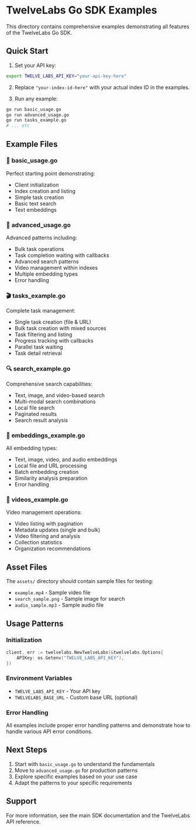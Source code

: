 # TwelveLabs Go SDK Examples

This directory contains comprehensive examples demonstrating all features of the TwelveLabs Go SDK.

## Quick Start

1. Set your API key:
```bash
export TWELVE_LABS_API_KEY="your-api-key-here"
```

2. Replace `"your-index-id-here"` with your actual index ID in the examples.

3. Run any example:
```bash
go run basic_usage.go
go run advanced_usage.go
go run tasks_example.go
# ... etc
```

## Example Files

### 🌟 **basic_usage.go**
Perfect starting point demonstrating:
- Client initialization
- Index creation and listing
- Simple task creation
- Basic text search
- Text embeddings

### 🚀 **advanced_usage.go**
Advanced patterns including:
- Bulk task operations
- Task completion waiting with callbacks
- Advanced search patterns
- Video management within indexes
- Multiple embedding types
- Error handling

### 🎬 **tasks_example.go**
Complete task management:
- Single task creation (file & URL)
- Bulk task creation with mixed sources
- Task filtering and listing
- Progress tracking with callbacks
- Parallel task waiting
- Task detail retrieval

### 🔍 **search_example.go**
Comprehensive search capabilities:
- Text, image, and video-based search
- Multi-modal search combinations
- Local file search
- Paginated results
- Search result analysis

### 🧠 **embeddings_example.go**
All embedding types:
- Text, image, video, and audio embeddings
- Local file and URL processing
- Batch embedding creation
- Similarity analysis preparation
- Error handling

### 🎥 **videos_example.go**
Video management operations:
- Video listing with pagination
- Metadata updates (single and bulk)
- Video filtering and analysis
- Collection statistics
- Organization recommendations

## Asset Files

The `assets/` directory should contain sample files for testing:
- `example.mp4` - Sample video file
- `search_sample.png` - Sample image for search
- `audio_sample.mp3` - Sample audio file

## Usage Patterns

### Initialization
```go
client, err := twelvelabs.NewTwelveLabs(&twelvelabs.Options{
    APIKey: os.Getenv("TWELVE_LABS_API_KEY"),
})
```

### Environment Variables
- `TWELVE_LABS_API_KEY` - Your API key
- `TWELVELABS_BASE_URL` - Custom base URL (optional)

### Error Handling
All examples include proper error handling patterns and demonstrate how to handle various API error conditions.

## Next Steps

1. Start with `basic_usage.go` to understand the fundamentals
2. Move to `advanced_usage.go` for production patterns
3. Explore specific examples based on your use case
4. Adapt the patterns to your specific requirements

## Support

For more information, see the main SDK documentation and the TwelveLabs API reference.

